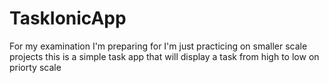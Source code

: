# TaskIonicApp
For my examination I'm preparing for I'm just practicing on smaller scale projects this is a simple task app that will display a task from high to low on priorty scale
